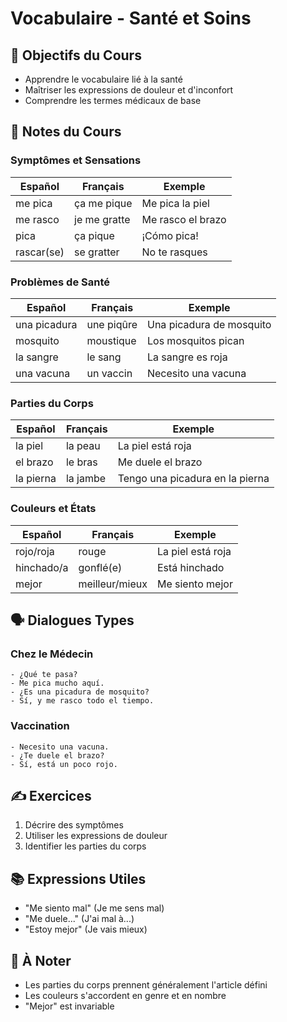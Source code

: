 # Vocabulaire - Santé et Soins

## 🎯 Objectifs du Cours
- Apprendre le vocabulaire lié à la santé
- Maîtriser les expressions de douleur et d'inconfort
- Comprendre les termes médicaux de base

## 📝 Notes du Cours

### Symptômes et Sensations
| Español | Français | Exemple |
|---------|----------|----------|
| me pica | ça me pique | Me pica la piel |
| me rasco | je me gratte | Me rasco el brazo |
| pica | ça pique | ¡Cómo pica! |
| rascar(se) | se gratter | No te rasques |

### Problèmes de Santé
| Español | Français | Exemple |
|---------|----------|----------|
| una picadura | une piqûre | Una picadura de mosquito |
| mosquito | moustique | Los mosquitos pican |
| la sangre | le sang | La sangre es roja |
| una vacuna | un vaccin | Necesito una vacuna |

### Parties du Corps
| Español | Français | Exemple |
|---------|----------|----------|
| la piel | la peau | La piel está roja |
| el brazo | le bras | Me duele el brazo |
| la pierna | la jambe | Tengo una picadura en la pierna |

### Couleurs et États
| Español | Français | Exemple |
|---------|----------|----------|
| rojo/roja | rouge | La piel está roja |
| hinchado/a | gonflé(e) | Está hinchado |
| mejor | meilleur/mieux | Me siento mejor |

## 🗣️ Dialogues Types

### Chez le Médecin
```español
- ¿Qué te pasa?
- Me pica mucho aquí.
- ¿Es una picadura de mosquito?
- Sí, y me rasco todo el tiempo.
```

### Vaccination
```español
- Necesito una vacuna.
- ¿Te duele el brazo?
- Sí, está un poco rojo.
```

## ✍️ Exercices
1. Décrire des symptômes
2. Utiliser les expressions de douleur
3. Identifier les parties du corps

## 📚 Expressions Utiles
- "Me siento mal" (Je me sens mal)
- "Me duele..." (J'ai mal à...)
- "Estoy mejor" (Je vais mieux)

## 📌 À Noter
- Les parties du corps prennent généralement l'article défini
- Les couleurs s'accordent en genre et en nombre
- "Mejor" est invariable
